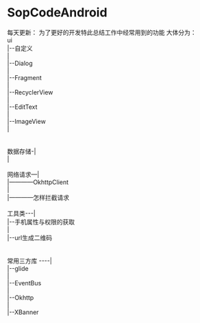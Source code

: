 # SopCodeAndroid
每天更新：
为了更好的开发特此总结工作中经常用到的功能
大体分为：</br>
ui</br>
      |--自定义</br>
      |</br>
      |--Dialog</br>
      |</br>
      |--Fragment</br>
      |</br>
      |--RecyclerView</br>
      |</br>
      |--EditText</br>
      |</br>
      |--ImageView</br>
      |</br>
</br>
</br>
数据存储-|</br>
        |</br>
        </br>
网络请求—|</br>
        |————OkhttpClient</br>
        |</br>
        |————怎样拦截请求</br>
</br>
工具类---|</br>
         |--手机属性与权限的获取</br>
         |</br>
         |--url生成二维码</br>
         </br>
         </br>
常用三方库 ----|</br>
              |--glide</br>
              |</br>
              |--EventBus</br>
              |</br>
              |--Okhttp</br>
              |</br>
              |--XBanner</br>
              
              
            
